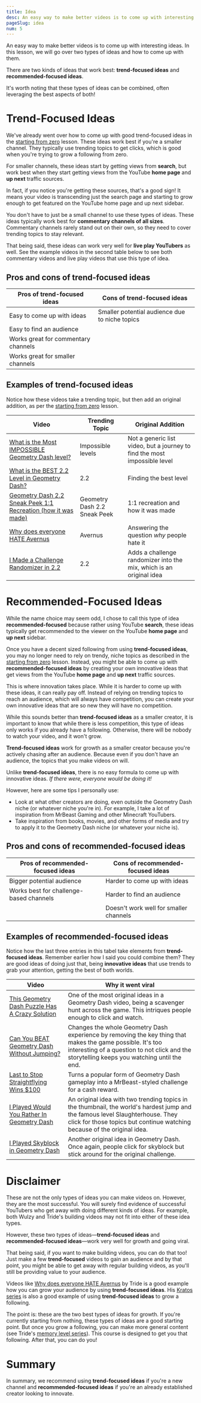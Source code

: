 ```yaml
---
title: Idea
desc: An easy way to make better videos is to come up with interesting ideas. In this lesson, we will go over two types of ideas and how to come up with them.
pageSlug: idea
num: 5
---
```


An easy way to make better videos is to come up with interesting ideas. In this lesson, we will go over two types of ideas and how to come up with them.

There are two kinds of ideas that work best: **trend-focused ideas** and **recommended-focused ideas**.

It's worth noting that these types of ideas can be combined, often leveraging the best aspects of both!

# Trend-Focused Ideas

We've already went over how to come up with good trend-focused ideas in the [starting from zero](/courses/learn-geometry-dash-youtube/starting-from-zero/) lesson. These ideas work best if you're a smaller channel. They typically use trending topics to get clicks, which is good when you're trying to grow a following from zero.

For smaller channels, these ideas start by getting views from **search**, but work best when they start getting views from the YouTube **home page** and **up next** traffic sources.

In fact, if you notice you're getting these sources, that's a good sign! It means your video is transcending just the search page and starting to grow enough to get featured on the YouTube home page and up next sidebar.

You don't have to just be a small channel to use these types of ideas. These ideas typically work best for **commentary channels of all sizes**. Commentary channels rarely stand out on their own, so they need to cover trending topics to stay relevant.

That being said, these ideas can work very well for **live play YouTubers** as well. See the example videos in the second table below to see both commentary videos and live play videos that use this type of idea.

## Pros and cons of trend-focused ideas

| Pros of trend-focused ideas         | Cons of trend-focused ideas                   |
|-------------------------------------|------------------------------------------------|
| Easy to come up with ideas          | Smaller potential audience due to niche topics |
| Easy to find an audience          |
| Works great for commentary channels |
| Works great for smaller channels    |

## Examples of trend-focused ideas

Notice how these videos take a trending topic, but then add an original addition, as per the [starting from zero](/courses/learn-geometry-dash-youtube/starting-from-zero/) lesson.

| Video | Trending Topic | Original Addition |
|-------|----------------|-------------------|
| [What is the Most IMPOSSIBLE Geometry Dash level?](https://youtu.be/5QEl0GEIO4I) | Impossible levels | Not a generic list video, but a journey to find the most impossible level |
| [What is the BEST 2.2 Level in Geometry Dash?](https://youtu.be/qi976bdY8DY) | 2.2 | Finding the best level |
| [Geometry Dash 2.2 Sneak Peek 1:1 Recreation (how it was made)](https://youtu.be/97-3-NAA_ZM) | Geometry Dash 2.2 Sneak Peek | 1:1 recreation and how it was made |
| [Why does everyone HATE Avernus](https://youtu.be/e2WW9WMZnes) | Avernus | Answering the question *why* people hate it |
| [I Made a Challenge Randomizer in 2.2](https://youtu.be/XA7hgz3x3bE) | 2.2 | Adds a challenge randomizer into the mix, which is an original idea |

# Recommended-Focused Ideas

While the name choice may seem odd, I chose to call this type of idea **recommended-focused** because rather using YouTube **search**, these ideas typically get recommended to the viewer on the YouTube **home page** and **up next** sidebar.

Once you have a decent sized following from using **trend-focused ideas**, you may no longer need to rely on trendy, niche topics as described in the [starting from zero](/courses/learn-geometry-dash-youtube/starting-from-zero/) lesson. Instead, you might be able to come up with **recommended-focused ideas** by creating your own innovative ideas that get views from the YouTube **home page** and **up next** traffic sources.

This is where innovation takes place. While it is harder to come up with these ideas, it can really pay off. Instead of relying on trending topics to reach an audience, which will always have competition, you can create your own innovative ideas that are so new they will have no competition.

While this sounds better than **trend-focused ideas** as a smaller creator, it is important to know that while there is less competition, this type of ideas only works if you already have a following. Otherwise, there will be nobody to watch your video, and it won't grow.

**Trend-focused ideas** work for growth as a smaller creator because you're actively chasing after an audience. Because even if you don't have an audience, the topics that you make videos on will.

Unlike **trend-focused ideas**, there is no easy formula to come up with innovative ideas. *If there were, everyone would be doing it!*

However, here are some tips I personally use:

- Look at what other creators are doing, even outside the Geometry Dash niche (or whatever niche you're in). For example, I take a lot of inspiration from MrBeast Gaming and other Minecraft YouTubers.
- Take inspiration from books, movies, and other forms of media and try to apply it to the Geometry Dash niche (or whatever your niche is).

## Pros and cons of recommended-focused ideas

| Pros of recommended-focused ideas       | Cons of recommended-focused ideas      |
|-----------------------------------------|----------------------------------------|
| Bigger potential audience               | Harder to come up with ideas           |
| Works best for challenge-based channels | Harder to find an audience             |
|                                         | Doesn't work well for smaller channels |

## Examples of recommended-focused ideas

Notice how the last three entries in this tabel take elements from **trend-focused ideas**. Remember earlier how I said you could combine them? They are good ideas of doing just that, being **innovative ideas** that use trends to grab your attention, getting the best of both worlds.

| Video | Why it went viral |
|-------|-------------------|
| [This Geometry Dash Puzzle Has A Crazy Solution](https://youtu.be/LWCsyvfkcSo) | One of the most original ideas in a Geometry Dash video, being a scavenger hunt across the game. This intriques people enough to click and watch. |
| [Can You BEAT Geometry Dash Without Jumping?](https://youtu.be/xR3IyAKGd6A) | Changes the whole Geometry Dash experience by removing the key thing that makes the game possible. It's too interesting of a question to not click and the storytelling keeps you watching until the end. |
| [Last to Stop Straightflying Wins $100](https://youtu.be/0f4mupeqrCs) | Turns a popular form of Geometry Dash gameplay into a MrBeast-styled challenge for a cash reward. |
| [I Played Would You Rather In Geometry Dash](https://youtu.be/nuB-Ru9ZOAc) | An original idea with two trending topics in the thumbnail, the world's hardest jump and the famous level Slaughterhouse. They click for those topics but continue watching because of the original idea. |
| [I Played Skyblock in Geometry Dash](https://youtu.be/8M4h8trET3Q) | Another original idea in Geometry Dash. Once again, people click for skyblock but stick around for the original challenge. |

# Disclaimer

These are not the only types of ideas you can make videos on. However, they are the most successful. You will surely find evidence of successful YouTubers who get away with doing different kinds of ideas. For example, both Wulzy and Tride's building videos may not fit into either of these idea types.

However, these two types of ideas—**trend-focused ideas** and **recommended-focused ideas**—work very well for growth and going viral.

That being said, if you want to make building videos, you can do that too! Just make a few **trend-focused** videos to gain an audience and by that point, you might be able to get away with regular building videos, as you'll still be providing value to your audience.

Videos like [Why does everyone HATE Avernus](https://youtu.be/e2WW9WMZnes) by Tride is a good example how you can grow your audience by using **trend-focused ideas**. His [Kratos series](https://youtube.com/playlist?list=PLtSOHt9V2XUrYiEi3Og7gHs_lTzMdPDaN) is also a good example of using **trend-focused ideas** to grow a following.

The point is: these are the two best types of ideas for growth. If you're currently starting from nothing, these types of ideas are a good starting point. But once you grow a following, you can make more general content (see Tride's [memory level series](https://youtube.com/playlist?list=PLtSOHt9V2XUr5d9SrtR6JxCFDqTzJ2wTS)). This course is designed to get you that following. After that, you can do you!

# Summary

In summary, we recommend using **trend-focused ideas** if you're a new channel and **recommended-focused ideas** if you're an already established creator looking to innovate.